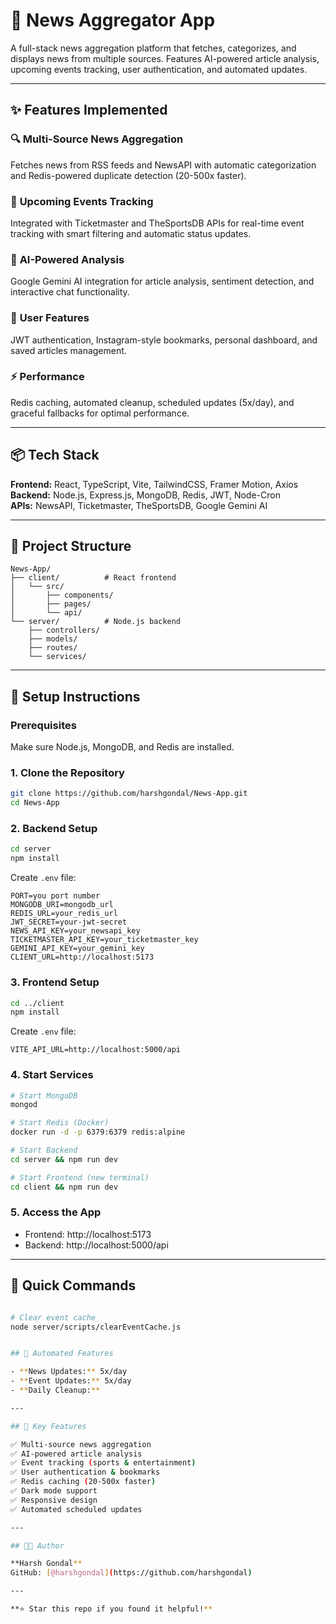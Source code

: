 # 📰 News Aggregator App

A full-stack news aggregation platform that fetches, categorizes, and displays news from multiple sources. Features AI-powered article analysis, upcoming events tracking, user authentication, and automated updates.

---

## ✨ Features Implemented

### 🔍 **Multi-Source News Aggregation**
Fetches news from RSS feeds and NewsAPI with automatic categorization and Redis-powered duplicate detection (20-500x faster).

### 🎫 **Upcoming Events Tracking**
Integrated with Ticketmaster and TheSportsDB APIs for real-time event tracking with smart filtering and automatic status updates.

### 🤖 **AI-Powered Analysis**
Google Gemini AI integration for article analysis, sentiment detection, and interactive chat functionality.

### 🔐 **User Features**
JWT authentication, Instagram-style bookmarks, personal dashboard, and saved articles management.

### ⚡ **Performance**
Redis caching, automated cleanup, scheduled updates (5x/day), and graceful fallbacks for optimal performance.

---

## 📦 Tech Stack

**Frontend:** React, TypeScript, Vite, TailwindCSS, Framer Motion, Axios  
**Backend:** Node.js, Express.js, MongoDB, Redis, JWT, Node-Cron  
**APIs:** NewsAPI, Ticketmaster, TheSportsDB, Google Gemini AI  

---

## 📁 Project Structure

```
News-App/
├── client/          # React frontend
│   └── src/
│       ├── components/
│       ├── pages/
│       └── api/
└── server/          # Node.js backend
    ├── controllers/
    ├── models/
    ├── routes/
    └── services/
```

---

## 🚀 Setup Instructions

### **Prerequisites**
Make sure Node.js, MongoDB, and Redis are installed.

### **1. Clone the Repository**
```bash
git clone https://github.com/harshgondal/News-App.git
cd News-App
```

### **2. Backend Setup**
```bash
cd server
npm install
```

Create `.env` file:
```env
PORT=you port number
MONGODB_URI=mongodb_url
REDIS_URL=your_redis_url
JWT_SECRET=your-jwt-secret
NEWS_API_KEY=your_newsapi_key
TICKETMASTER_API_KEY=your_ticketmaster_key
GEMINI_API_KEY=your_gemini_key
CLIENT_URL=http://localhost:5173
```

### **3. Frontend Setup**
```bash
cd ../client
npm install
```

Create `.env` file:
```env
VITE_API_URL=http://localhost:5000/api
```

### **4. Start Services**
```bash
# Start MongoDB
mongod

# Start Redis (Docker)
docker run -d -p 6379:6379 redis:alpine

# Start Backend
cd server && npm run dev

# Start Frontend (new terminal)
cd client && npm run dev
```

### **5. Access the App**
- Frontend: http://localhost:5173
- Backend: http://localhost:5000/api

---

## 🔧 Quick Commands

```bash

# Clear event cache
node server/scripts/clearEventCache.js


## 📅 Automated Features

- **News Updates:** 5x/day 
- **Event Updates:** 5x/day
- **Daily Cleanup:**

---

## 🎯 Key Features

✅ Multi-source news aggregation  
✅ AI-powered article analysis  
✅ Event tracking (sports & entertainment)  
✅ User authentication & bookmarks  
✅ Redis caching (20-500x faster)  
✅ Dark mode support  
✅ Responsive design  
✅ Automated scheduled updates  

---

## 👨‍💻 Author

**Harsh Gondal**  
GitHub: [@harshgondal](https://github.com/harshgondal)

---

**⭐ Star this repo if you found it helpful!**
